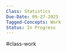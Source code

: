 ```yaml
---
Class: Statistics
Due-Date: 09-27-2023
Tagged-Concepts: Work
Status: In Progress
---
```

#class-work 


